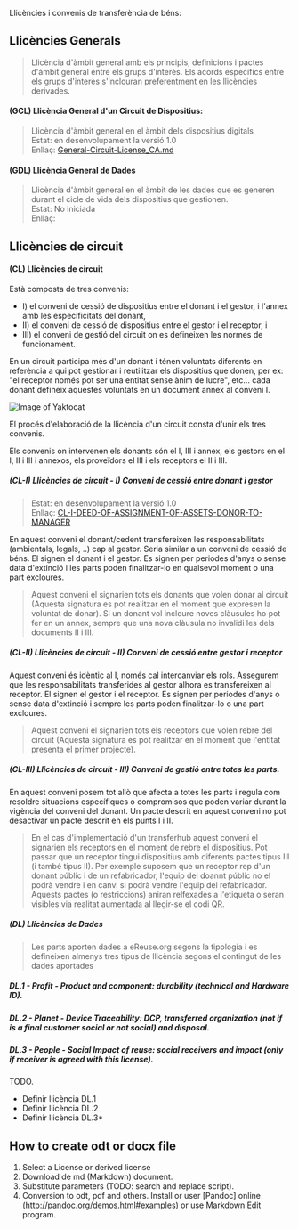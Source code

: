 Llicències i convenis de transferència de béns:

## Llicències Generals

 > Llicència d'àmbit general amb els principis, definicions i pactes d'àmbit general entre els grups d'interès. Els acords específics entre els grups d'interès s'inclouran preferentment en les llicències derivades. 

#### (GCL) Llicència General d'un Circuit de Dispositius:

> Llicència d'àmbit general en el àmbit dels dispositius digitals  
> Estat: en desenvolupament la versió 1.0  
> Enllaç: [General-Circuit-License_CA.md](https://github.com/eReuse/commons/blob/devel/0-GCL-General-Circuit-License/General-Circuit-License_CA.md)


#### (GDL) Llicència General de Dades

> Llicència d'àmbit general en el àmbit de les dades que es generen durant el cicle de vida dels dispositius que gestionen.  
> Estat: No iniciada  
> Enllaç: 

## Llicències de circuit

#### (CL) Llicències de circuit

Està composta de tres convenis:

 * I) el conveni de cessió de dispositius entre el donant i el gestor, i l'annex amb les especificitats del donant, 
 * II) el conveni de cessió de dispositius entre el gestor i el receptor, i
 * III) el conveni de gestió del circuit on es defineixen les normes de funcionament.

En un circuit participa més d'un donant i ténen voluntats diferents en referència a qui pot gestionar i reutilitzar els dispositius que donen, per ex: "el receptor només pot ser una entitat sense ànim de lucre", etc... cada donant defineix aquestes voluntats en un document annex al conveni I. 

![Image of Yaktocat](./commons/98-utils/DocumentLicenseSchema.png) 

El procés d'elaboració de la llicència d'un circuit consta d'unir els tres convenis.

Els convenis on intervenen els donants són el I, III i annex, els gestors en el I, II i III i annexos, els proveïdors el III i els receptors el II i III. 
  
##### (CL-I) Llicències de circuit  - I) Conveni de cessió entre donant i gestor <!-- EN: DEED-OF-ASSIGNMENT-OF-ASSETS-DONOR-TO-MANAGER -->

> Estat: en desenvolupament la versió 1.0  
> Enllaç: [CL-I-DEED-OF-ASSIGNMENT-OF-ASSETS-DONOR-TO-MANAGER](https://github.com/eReuse/commons/blob/devel/1-CL-Circuit-License/CL-I-DEED-OF-ASSIGNMENT-OF-ASSETS-DONOR-TO-MANAGER.md)

En aquest conveni el donant/cedent transfereixen les responsabilitats (ambientals, legals, ..) cap al gestor. Seria similar a un conveni de cessió de béns. El signen el donant i el gestor. Es signen per periodes d'anys o sense data d'extinció i les parts poden finalitzar-lo en qualsevol moment o una part excloures.

> Aquest conveni el signarien tots els donants que volen donar al circuit (Aquesta signatura es pot realitzar en el moment que expresen la voluntat de donar). 
> Si un donant vol incloure noves clàusules ho pot fer en un annex, sempre que una nova clàusula no invalidi les dels documents II i III.

##### (CL-II) Llicències de circuit  - II) Conveni de cessió entre gestor i receptor

Aquest conveni és idèntic al I, només cal intercanviar els rols. Assegurem que les responsabilitats transferides al gestor alhora es transfereixen al receptor. El signen el gestor i el receptor. Es signen per periodes d'anys o sense data d'extinció i sempre les parts poden finalitzar-lo o una part excloures.

> Aquest conveni el signarien tots els receptors que volen rebre del circuit (Aquesta signatura es pot realitzar en el moment que l'entitat presenta el primer projecte).  

##### (CL-III) Llicències de circuit  - III) Conveni de gestió entre totes les parts.

En aquest conveni posem tot allò que afecta a totes les parts i regula com resoldre situacions específiques o compromisos que poden variar durant la vigència del conveni del donant. Un pacte descrit en aquest conveni no pot desactivar un pacte descrit en els punts I i II. 

> En el cas d'implementació d'un transferhub aquest conveni el signarien els receptors en el moment de rebre el dispositius. Pot passar que un receptor tingui dispositius amb diferents pactes tipus III (i també tipus II). Per exemple suposem que un receptor rep d'un donant públic i de un refabricador, l'equip del doannt públic no el podrà vendre i en canvi si podrà vendre l'equip del refabricador. Aquests pactes (o restriccions) aniran relfexades a l'etiqueta o seran visibles via realitat aumentada al llegir-se el codi QR.

##### (DL) Llicències de Dades
> Les parts aporten dades a eReuse.org segons la tipologia i es defineixen almenys tres tipus de llicència segons el contingut de les dades aportades

##### DL.1 - Profit - Product and component: durability (technical and Hardware ID).
##### DL.2 - Planet - Device Traceability: DCP, transferred organization (not if is a final customer social or not social) and disposal.
##### DL.3 - People - Social Impact of reuse: social receivers and impact (only if receiver is agreed with this license).

TODO.
 * Definir llicència DL.1
 * Definir llicència DL.2
 * Definir llicència DL.3* 

## How to create odt or docx file
1.  Select a License or derived license
2.  Download de md (Markdown) document.
3.  Substitute parameters (TODO: search and replace script).
4.  Conversion to odt, pdf and others. Install or user [Pandoc] online (http://pandoc.org/demos.html#examples) or use Markdown Edit program.

